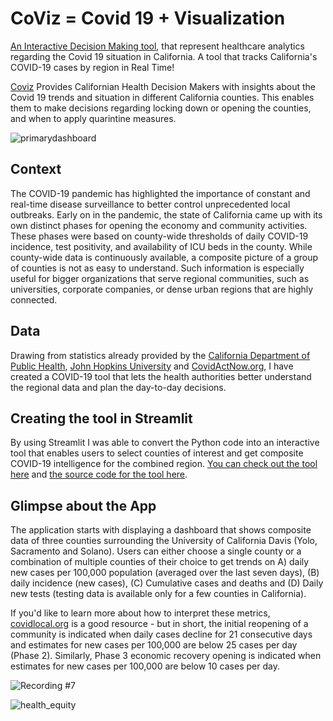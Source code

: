 # CoViz = Covid 19 + Visualization 
[An Interactive Decision Making tool](https://alymaatouk-coviz-covid-app-9v99om.streamlitapp.com/), that represent healthcare analytics regarding the Covid 19 situation in California. A tool that tracks California's COVID-19 cases by region in Real Time!

[Coviz](https://alymaatouk-coviz-covid-app-9v99om.streamlitapp.com/) Provides Californian Health Decision Makers with insights about the Covid 19 trends and situation in different California counties. This enables them to make decisions regarding locking down or opening the counties, and when to apply quarintine measures.

![primarydashboard](https://user-images.githubusercontent.com/115188345/194590996-e66e10ee-0fe3-4c2c-a7b3-bee777b6eeb1.gif)

## Context

The COVID-19 pandemic has highlighted the importance of constant and real-time disease surveillance to better control unprecedented local outbreaks. Early on in the pandemic, the state of California came up with its own distinct phases for opening the economy and community activities. These phases were based on county-wide thresholds of daily COVID-19 incidence, test positivity, and availability of ICU beds in the county. While county-wide data is continuously available, a composite picture of a group of counties is not as easy to understand. Such information is especially useful for bigger organizations that serve regional communities, such as universities, corporate companies, or dense urban regions that are highly connected.

## Data 

Drawing from statistics already provided by the [California Department of Public Health](https://covid19.ca.gov/), [John Hopkins University](https://github.com/CSSEGISandData/COVID-19) and [CovidActNow.org](https://covidactnow.org/?s=1337332), I have created a COVID-19 tool that lets the health authorities better understand the regional data and plan the day-to-day decisions.

## Creating the tool in Streamlit

By using Streamlit I was able to convert the Python code into an interactive tool that enables users to select counties of interest and get composite COVID-19 intelligence for the combined region. [You can check out the tool here](https://alymaatouk-coviz-covid-app-9v99om.streamlitapp.com/) and [the source code for the tool here](https://github.com/alymaatouk/CoViz/blob/main/COVID_app.py).

## Glimpse about the App

The application starts with displaying a dashboard that shows composite data of three counties surrounding the University of California Davis (Yolo, Sacramento and Solano). Users can either choose a single county or a combination of multiple counties of their choice to get trends on A) daily new cases per 100,000 population (averaged over the last seven days), (B) daily incidence (new cases), (C) Cumulative cases and deaths and (D) Daily new tests (testing data is available only for a few counties in California).

If you'd like to learn more about how to interpret these metrics, [covidlocal.org](https://covidlocal.org/) is a good resource - but in short, the initial reopening of a community is indicated when daily cases decline for 21 consecutive days and estimates for new cases per 100,000 are below 25 cases per day (Phase 2). Similarly, Phase 3 economic recovery opening is indicated when estimates for new cases per 100,000 are below 10 cases per day.

![Recording #7](https://user-images.githubusercontent.com/115188345/194589199-cea80001-f83a-484e-9be4-aee40e96375e.gif)

![health_equity](https://user-images.githubusercontent.com/115188345/194590192-82e574f8-ee51-4f62-ac10-bc400b38e530.gif)
